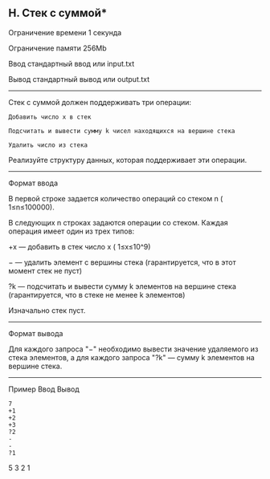 ## H. Стек с суммой*

Ограничение времени	1 секунда

Ограничение памяти	256Mb

Ввод	стандартный ввод или input.txt

Вывод	стандартный вывод или output.txt

---

Стек с суммой должен поддерживать три операции:

    Добавить число x в стек

    Подсчитать и вывести сумму k чисел находящихся на вершине стека

    Удалить число из стека

Реализуйте структуру данных, которая поддерживает эти операции.

---

Формат ввода

В первой строке задается количество операций со стеком n ( 1≤n≤100000).

В следующих n строках задаются операции со стеком. Каждая операция имеет один из трех типов:

+x — добавить в стек число x ( 1≤x≤10^9)

− — удалить элемент с вершины стека (гарантируется, что в этот момент стек не пуст)

?k — подсчитать и вывести сумму k элементов на вершине стека (гарантируется, что в стеке не менее k элементов)

Изначально стек пуст.

---

Формат вывода

Для каждого запроса "−" необходимо вывести значение удаляемого из стека элементов, а для каждого запроса "?k" — сумму k элементов на вершине стека.

---

Пример
Ввод
Вывод

```
7
+1
+2
+3
?2
-
-
?1
```
	

5
3
2
1

